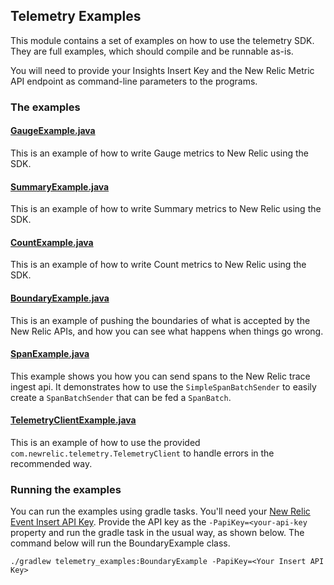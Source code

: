 ## Telemetry Examples

This module contains a set of examples on how to use the telemetry SDK. 
They are full examples, which should compile and be runnable as-is. 

You will need to provide your Insights Insert Key and the New Relic Metric API endpoint as 
command-line parameters to the programs.

### The examples

#### [GaugeExample.java](src/main/java/com/newrelic/telemetry/examples/GaugeExample.java)

This is an example of how to write Gauge metrics to New Relic using the SDK.

#### [SummaryExample.java](src/main/java/com/newrelic/telemetry/examples/SummaryExample.java)  

This is an example of how to write Summary metrics to New Relic using the SDK.

#### [CountExample.java](src/main/java/com/newrelic/telemetry/examples/CountExample.java)

This is an example of how to write Count metrics to New Relic using the SDK.

#### [BoundaryExample.java](src/main/java/com/newrelic/telemetry/examples/BoundaryExample.java)

This is an example of pushing the boundaries of what is accepted by the New Relic APIs,
and how you can see what happens when things go wrong.

#### [SpanExample.java](src/main/java/com/newrelic/telemetry/examples/SpanExample.java)

This example shows you how you can send spans to the New Relic trace ingest api.
It demonstrates how to use the `SimpleSpanBatchSender` to easily create a `SpanBatchSender`
that can be fed a `SpanBatch`.

#### [TelemetryClientExample.java](src/main/java/com/newrelic/telemetry/examples/TelemetryClientExample.java)

This is an example of how to use the provided `com.newrelic.telemetry.TelemetryClient` to handle
errors in the recommended way.

### Running the examples

You can run the examples using gradle tasks.  You'll need your [New Relic Event Insert API Key](https://docs.newrelic.com/docs/insights/insights-data-sources/custom-data/introduction-event-api#register).
Provide the API key as the `-PapiKey=<your-api-key` property and run the gradle task in the usual way, as shown below.
The command below will run the BoundaryExample class.

`./gradlew telemetry_examples:BoundaryExample -PapiKey=<Your Insert API Key>`

